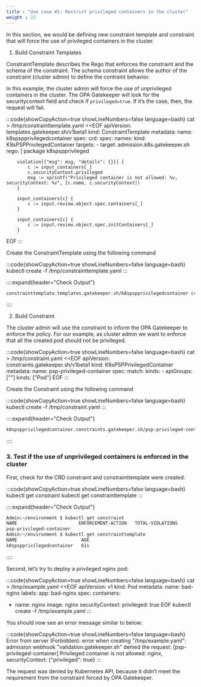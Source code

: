 ```yaml
---
title : "Use case #1: Restrict privileged containers in the cluster"
weight : 22
---
```


In this section, we would be defining new constraint template and constraint that will force the use of privileged containers in the cluster.

1. Build Constraint Templates

ConstraintTemplate describes the Rego that enforces the constraint and the schema of the constraint. The schema constraint allows the author of the constraint (cluster admin) to define the contraint behavior.

In this example, the cluster admin will force the use of unprivileged containers in the cluster. The OPA Gatekeeper will look for the securitycontext field and check if `privileged=true`. If it’s the case, then, the request will fail.

:::code{showCopyAction=true showLineNumbers=false language=bash}
cat > /tmp/constrainttemplate.yaml <<EOF
apiVersion: templates.gatekeeper.sh/v1beta1
kind: ConstraintTemplate
metadata:
  name: k8spspprivilegedcontainer
spec:
  crd:
    spec:
      names:
        kind: K8sPSPPrivilegedContainer
  targets:
    - target: admission.k8s.gatekeeper.sh
      rego: |
        package k8spspprivileged

        violation[{"msg": msg, "details": {}}] {
            c := input_containers[_]
            c.securityContext.privileged
            msg := sprintf("Privileged container is not allowed: %v, securityContext: %v", [c.name, c.securityContext])
        }

        input_containers[c] {
            c := input.review.object.spec.containers[_]
        }

        input_containers[c] {
            c := input.review.object.spec.initContainers[_]
        }
EOF
:::


Create the ConstraintTemplate using the following command

:::code{showCopyAction=true showLineNumbers=false language=bash}
kubectl create -f /tmp/constrainttemplate.yaml
:::

::::expand{header="Check Output"}
```bash
constrainttemplate.templates.gatekeeper.sh/k8spspprivilegedcontainer created
```
::::

2. Build Constraint

The cluster admin will use the constraint to inform the OPA Gatekeeper to enforce the policy. For our example, as cluster admin we want to enforce that all the created pod should not be privileged.

:::code{showCopyAction=true showLineNumbers=false language=bash}
cat > /tmp/constraint.yaml <<EOF
apiVersion: constraints.gatekeeper.sh/v1beta1
kind: K8sPSPPrivilegedContainer
metadata:
  name: psp-privileged-container
spec:
  match:
    kinds:
      - apiGroups: [""]
        kinds: ["Pod"]
EOF
:::

Create the Constraint using the following command

:::code{showCopyAction=true showLineNumbers=false language=bash}
kubectl create -f /tmp/constraint.yaml
:::

::::expand{header="Check Output"}
```bash
k8spspprivilegedcontainer.constraints.gatekeeper.sh/psp-privileged-container created
```
::::

### 3. Test if the use of unprivileged containers is enforced in the cluster

First, check for the CRD constraint and constrainttemplate were created.

:::code{showCopyAction=true showLineNumbers=false language=bash}
kubectl get constraint
kubectl get constrainttemplate
:::

::::expand{header="Check Output"}
```bash
Admin:~/environment $ kubectl get constraint
NAME                       ENFORCEMENT-ACTION   TOTAL-VIOLATIONS
psp-privileged-container
Admin:~/environment $ kubectl get constrainttemplate
NAME                        AGE
k8spspprivilegedcontainer   61s
```
::::

Second, let’s try to deploy a privileged nginx pod:

:::code{showCopyAction=true showLineNumbers=false language=bash}
cat > /tmp/example.yaml <<EOF
apiVersion: v1
kind: Pod
metadata:
  name: bad-nginx
  labels:
    app: bad-nginx
spec:
  containers:
  - name: nginx
    image: nginx
    securityContext:
      privileged: true
EOF
kubectl create -f /tmp/example.yaml
:::

You should now see an error message similar to below:

:::code{showCopyAction=true showLineNumbers=false language=bash}
Error from server (Forbidden): error when creating "/tmp/example.yaml": admission webhook "validation.gatekeeper.sh" denied the request: [psp-privileged-container] Privileged container is not allowed: nginx, securityContext: {"privileged": true}
:::

The request was denied by Kubernetes API, because it didn’t meet the requirement from the constraint forced by OPA Gatekeeper.

